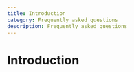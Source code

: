 ```yaml
---
title: Introduction
category: Frequently asked questions
description: Frequently asked questions
---
```


# Introduction
